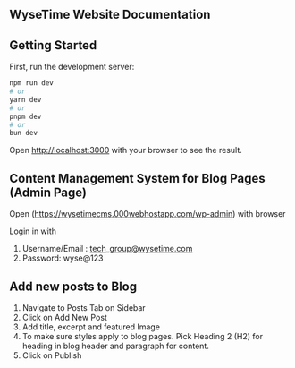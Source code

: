 ## WyseTime Website Documentation

## Getting Started

First, run the development server:

```bash
npm run dev
# or
yarn dev
# or
pnpm dev
# or
bun dev
```

Open [http://localhost:3000](http://localhost:3000) with your browser to see the result.

## Content Management System for Blog Pages (Admin Page)

Open (https://wysetimecms.000webhostapp.com/wp-admin) with browser

Login in with
1.  Username/Email : tech_group@wysetime.com
2.  Password: wyse@123

## Add new posts to Blog

1.  Navigate to Posts Tab on Sidebar
2.  Click on Add New Post
3.  Add title, excerpt and featured Image
4.  To make sure styles apply to blog pages. Pick Heading 2 (H2) for heading in blog header and paragraph for content.
5.  Click on Publish
